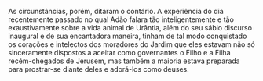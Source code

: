 ﻿As circunstâncias, porém, ditaram o contário. A experiência do dia recentemente passado no qual Adão falara tão inteligentemente e tão exaustivamente sobre a vida animal de Urântia, além do seu sábio discurso inaugural e de sua encantadora maneira, tinham de tal modo conquistado os corações e intelectos dos moradores do Jardim que eles estavam não só sinceramente dispostos a aceitar como governantes o Filho e a Filha recém-chegados de Jerusem, mas também a maioria estava preparada para prostrar-se diante deles e adorá-los como deuses.